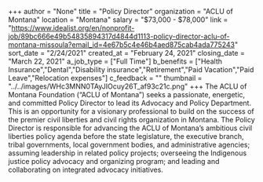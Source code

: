 +++
author = "None"
title = "Policy Director"
organization = "ACLU of Montana"
location = "Montana"
salary = "$73,000 - $78,000"
link = "https://www.idealist.org/en/nonprofit-job/89bc666e49b54835894317d4844d1113-policy-director-aclu-of-montana-missoula?email_id=4e67b5c4e46b4aed875cab4ada775243"
sort_date = "2/24/2021"
created_at = "February 24, 2021"
closing_date = "March 22, 2021"
a_job_type = ["Full Time"]
b_benefits = ["Health Insurance","Dental","Disability insurance","Retirement","Paid Vacation","Paid Leave","Relocation expenses"]
c_feedback = ""
thumbnail = "../../images/WHc3MNN0TAyJIOcuy26T_af93c21c.png"
+++
The ACLU of Montana Foundation (“ACLU of Montana”) seeks a passionate, energetic, and committed Policy Director to lead its Advocacy and Policy Department. This is an opportunity for a visionary professional to build on the success of the premier civil liberties and civil rights organization in Montana.  The Policy Director is responsible for advancing the ACLU of Montana’s ambitious civil liberties policy agenda before the state legislature, the executive branch, tribal governments, local government bodies, and administrative agencies; assuming leadership in related policy projects; overseeing the Indigenous justice policy advocacy and organizing program; and leading and collaborating on integrated advocacy initiatives.
